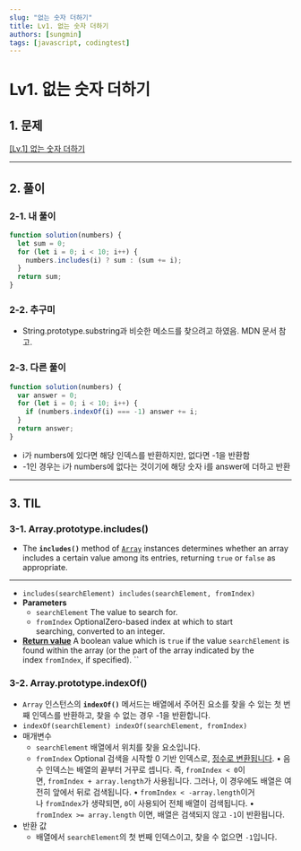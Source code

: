 ```yaml
---
slug: "없는 숫자 더하기"
title: Lv1. 없는 숫자 더하기
authors: [sungmin]
tags: [javascript, codingtest]
---
```


# **Lv1. 없는 숫자 더하기**

## 1. 문제

[[Lv.1] 없는 숫자 더하기](https://school.programmers.co.kr/learn/courses/30/lessons/86051)

---

## 2. 풀이

### 2-1. 내 풀이

```jsx
function solution(numbers) {
  let sum = 0;
  for (let i = 0; i < 10; i++) {
    numbers.includes(i) ? sum : (sum += i);
  }
  return sum;
}
```

### 2-2. 추구미

- String.prototype.substring과 비슷한 메소드를 찾으려고 하였음. MDN 문서 참고.

### 2-3. 다른 풀이

```jsx
function solution(numbers) {
  var answer = 0;
  for (let i = 0; i < 10; i++) {
    if (numbers.indexOf(i) === -1) answer += i;
  }
  return answer;
}
```

- i가 numbers에 있다면 해당 인덱스를 반환하지만, 없다면 -1을 반환함
- -1인 경우는 i가 numbers에 없다는 것이기에 해당 숫자 i를 answer에 더하고 반환

---

## 3. TIL

### 3-1. **Array.prototype.includes()**

- The **`includes()`** method of [`Array`](https://developer.mozilla.org/en-US/docs/Web/JavaScript/Reference/Global_Objects/Array) instances determines whether an array includes a certain value among its entries, returning `true` or `false` as appropriate.

---

- `includes(searchElement)
includes(searchElement, fromIndex)`
- **Parameters**
  - `searchElement`
    The value to search for.
  - `fromIndex`
    OptionalZero-based index at which to start searching, converted to an integer.
- [**Return value**](https://developer.mozilla.org/en-US/docs/Web/JavaScript/Reference/Global_Objects/Array/includes#return_value)
  A boolean value which is `true` if the value `searchElement` is found within the array (or the part of the array indicated by the index `fromIndex`, if specified).
  ``

### 3-2. **Array.prototype.indexOf()**

- `Array` 인스턴스의 **`indexOf()`** 메서드는 배열에서 주어진 요소를 찾을 수 있는 첫 번째 인덱스를 반환하고, 찾을 수 없는 경우 -1을 반환합니다.
- `indexOf(searchElement)
indexOf(searchElement, fromIndex)`
- 매개변수
  - `searchElement`
    배열에서 위치를 찾을 요소입니다.
  - `fromIndex` Optional
    검색을 시작할 0 기반 인덱스로, [정수로 변환됩니다](https://developer.mozilla.org/ko/docs/Web/JavaScript/Reference/Global_Objects/Number#%EC%A0%95%EC%88%98_%EB%B3%80%ED%99%98).
    • 음수 인덱스는 배열의 끝부터 거꾸로 셉니다. 즉, `fromIndex < 0`이면, `fromIndex + array.length`가 사용됩니다. 그러나, 이 경우에도 배열은 여전히 앞에서 뒤로 검색됩니다.
    • `fromIndex < -array.length`이거나 `fromIndex`가 생략되면, `0`이 사용되어 전체 배열이 검색됩니다.
    • `fromIndex >= array.length` 이면, 배열은 검색되지 않고 `-1`이 반환됩니다.
- 반환 값
  - 배열에서 `searchElement`의 첫 번째 인덱스이고, 찾을 수 없으면 `-1`입니다.
